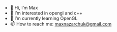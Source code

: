 - 👋 Hi, I’m Max
- 👀 I’m interested in opengl and c++
- 🌱 I’m currently learning OpenGL
- 📫 How to reach me: maxnazarchuk@gmail.com

<!---
maxw3/maxw3 is a ✨ special ✨ repository because its `README.md` (this file) appears on your GitHub profile.
You can click the Preview link to take a look at your changes.
--->
